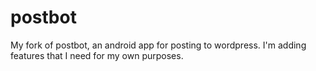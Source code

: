postbot
=======

My fork of postbot, an android app for posting to wordpress. I'm adding features that I need for my own purposes.